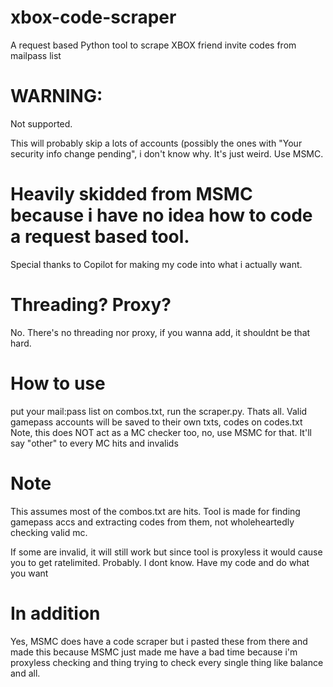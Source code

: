 # xbox-code-scraper
A request based Python tool to scrape XBOX friend invite codes from mailpass list

# WARNING:

Not supported. 

This will probably skip a lots of accounts (possibly the ones with "Your security info change pending", i don't know why. It's just weird. Use MSMC.

# Heavily skidded from MSMC because i have no idea how to code a request based tool.

Special thanks to Copilot for making my code into what i actually want.

# Threading? Proxy?

No. There's no threading nor proxy, if you wanna add, it shouldnt be that hard. 

# How to use

put your mail:pass list on combos.txt, run the scraper.py. Thats all. Valid gamepass accounts will be saved to their own txts, codes on codes.txt
Note, this does NOT act as a MC checker too, no, use MSMC for that. It'll say "other" to every MC hits and invalids

# Note

This assumes most of the combos.txt are hits. Tool is made for finding gamepass accs and extracting codes from them, not wholeheartedly checking valid mc.

If some are invalid, it will still work but since tool is proxyless it would cause you to get ratelimited. Probably. I dont know. Have my code and do what you want

# In addition

Yes, MSMC does have a code scraper but i pasted these from there and made this because MSMC just made me have a bad time because i'm proxyless checking and thing trying to check every single thing like balance and all.
